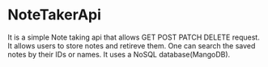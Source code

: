 # NoteTakerApi
It is a simple Note taking api that allows GET POST PATCH DELETE request. 
It allows users to store notes and retireve them. 
One can search the saved notes by their IDs or names.
It uses a NoSQL database(MangoDB).


